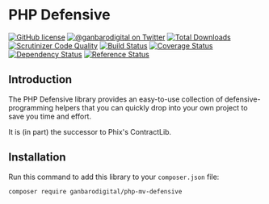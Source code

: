 # PHP Defensive

[![GitHub license](https://img.shields.io/badge/license-New%20BSD-blue.svg)](https://raw.githubusercontent.com/ganbarodigital/php-defensive/develop/LICENSE.md)
[![@ganbarodigital on Twitter](http://img.shields.io/badge/twitter-%40ganbarodigital-blue.svg?style=flat)](https://twitter.com/ganbarodigital)
[![Total Downloads](https://img.shields.io/packagist/dt/ganbarodigital/php-defensive.svg?style=flat)](https://packagist.org/packages/ganbarodigital/php-defensive)
[![Scrutinizer Code Quality](https://scrutinizer-ci.com/g/ganbarodigital/php-defensive/badges/quality-score.png?b=master)](https://scrutinizer-ci.com/g/ganbarodigital/php-defensive/?branch=master)
[![Build Status](https://scrutinizer-ci.com/g/ganbarodigital/php-defensive/badges/build.png?b=master)](https://scrutinizer-ci.com/g/ganbarodigital/php-defensive/build-status/master)
[![Coverage Status](https://coveralls.io/repos/ganbarodigital/php-defensive/badge.svg)](https://coveralls.io/r/ganbarodigital/php-defensive)
[![Dependency Status](https://www.versioneye.com/php/ganbarodigital:php-defensive/dev-master/badge.svg)](https://www.versioneye.com/php/ganbarodigital:php-defensive/dev-master)
[![Reference Status](https://www.versioneye.com/php/ganbarodigital:php-defensive/reference_badge.svg?style=flat)](https://www.versioneye.com/php/ganbarodigital:php-defensive/references)

## Introduction

The PHP Defensive library provides an easy-to-use collection of defensive-programming helpers that you can quickly drop into your own project to save you time and effort.

It is (in part) the successor to Phix's ContractLib.

## Installation

Run this command to add this library to your `composer.json` file:

    composer require ganbarodigital/php-mv-defensive

